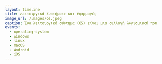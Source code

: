 ```yaml
---
layout: timeline 
title: Λειτουργικά Συστήματα και Εφαρμογές
image_url: /images/os.jpeg
caption: Ένα λειτουργικό σύστημα (OS) είναι μια συλλογή λογισμικού που διαχειρίζεται πόρους υλικού υπολογιστή και παρέχει κοινές υπηρεσίες για προγράμματα υπολογιστών. Το λειτουργικό σύστημα είναι ο πιο σημαντικός τύπος λογισμικού συστήματος σε ένα σύστημα υπολογιστή. Μερικά παραδείγματα λειτουργικών συστημάτων περιλαμβάνουν τα Windows, macOS, Linux, Android και iOS.
events:
  - operating-system 
  - windows
  - linux
  - macOS
  - Android
  - iOS
---
```


